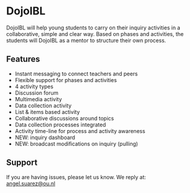 DojoIBL 
========

DojoIBL will help young students to carry on their inquiry activities in a collaborative,
simple and clear way. Based on phases and activities, the students will DojoIBL as a mentor to 
structure their own process. 

Features
--------
- Instant messaging to connect teachers and peers
- Flexible support for phases and activities
- 4 activity types
 - Discussion forum
 - Multimedia activity
 - Data collection activity
 - List & items based activity
- Collaborative discussions around topics
- Data collection processes integrated
- Activity time-line for process and activity awareness
- NEW: inquiry dashboard
- NEW: broadcast modifications on inquiry (pulling)

Support
-------
If you are having issues, please let us know.
We reply at: angel.suarez@ou.nl

